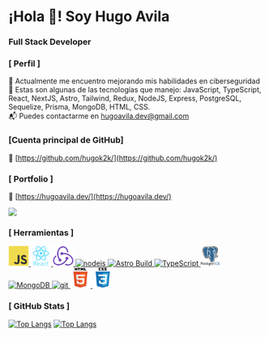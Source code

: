 # ¡Hola 👋! Soy Hugo Avila
### Full Stack Developer

### **[ Perfil ]**
🌱 Actualmente me encuentro mejorando mis habilidades en ciberseguridad<br>
📗 Estas son algunas de las tecnologías que manejo: JavaScript, TypeScript, React, NextJS, Astro, Tailwind, Redux, NodeJS, Express, PostgreSQL, Sequelize, Prisma, MongoDB, HTML, CSS.<br>
📬 Puedes contactarme en [hugoavila.dev@gmail.com](hugoavila.dev@gmail.com)

### **[Cuenta principal de GitHub]**
🔗 [https://github.com/hugok2k/](https://github.com/hugok2k/)

### **[ Portfolio ]**
🔗 [https://hugoavila.dev/](https://hugoavila.dev/)

<a href='https://hugoavila.dev' style='display:flex;flex-direction:column;justify-content:flex-start'>
  <img src="https://hugoavila.dev/images/og.webp" style='width:400px' />
</a>

### **[ Herramientas ]**

<p align="left"> 
<a href="https://developer.mozilla.org/en-US/docs/Web/JavaScript" target="_blank" rel="noreferrer"> <img src="https://raw.githubusercontent.com/devicons/devicon/master/icons/javascript/javascript-original.svg" alt="javascript" width="40" height="40"/> </a>
<a href="https://reactjs.org/" target="_blank" rel="noreferrer"> <img src="https://raw.githubusercontent.com/devicons/devicon/master/icons/react/react-original-wordmark.svg" alt="react" width="40" height="40"/> </a>
<a href="https://redux.js.org" target="_blank" rel="noreferrer"> <img src="https://raw.githubusercontent.com/devicons/devicon/master/icons/redux/redux-original.svg" alt="redux" width="40" height="40"/> </a>
<a href="https://nodejs.org" target="_blank" rel="noreferrer"> <img src="https://cdn.worldvectorlogo.com/logos/nodejs-icon.svg" alt="nodejs" width="40" height="40"/> </a>
<a href="https://astro.build/" target="_blank" rel="noreferrer"> <img src="https://astro.build/assets/press/logomark-dark.svg" alt="Astro Build" width="40" height="40"/> </a>
<a href="https://www.typescriptlang.org/" target="_blank" rel="noreferrer"> <img src="https://upload.wikimedia.org/wikipedia/commons/4/4c/Typescript_logo_2020.svg" alt="TypeScript" width="40" height="40"/> </a>
<a href="https://www.postgresql.org" target="_blank" rel="noreferrer"> <img src="https://raw.githubusercontent.com/devicons/devicon/master/icons/postgresql/postgresql-original-wordmark.svg" alt="postgresql" width="40" height="40"/> </a>
<a href="https://www.mongodb.com" target="_blank" rel="noreferrer"> <img src="https://cdn.worldvectorlogo.com/logos/mongodb-icon-1.svg" alt="MongoDB" width="40" height="40"/> </a> 
<a href="https://git-scm.com/" target="_blank" rel="noreferrer"> <img src="https://www.vectorlogo.zone/logos/git-scm/git-scm-icon.svg" alt="git" width="40" height="40"/> </a>
<a href="https://www.w3.org/html/" target="_blank" rel="noreferrer"> <img src="https://raw.githubusercontent.com/devicons/devicon/master/icons/html5/html5-original-wordmark.svg" alt="html5" width="40" height="40"/> </a> 
<a href="https://www.w3schools.com/css/" target="_blank" rel="noreferrer"> <img src="https://raw.githubusercontent.com/devicons/devicon/master/icons/css3/css3-original-wordmark.svg" alt="css3" width="40" height="40"/> </a>
</p>

### **[ GitHub Stats ]**

[![Top Langs](https://github-readme-stats.vercel.app/api/top-langs/?username=hugok2k&layout=compact&theme=radical#gh-dark-mode-only)](https://github.com/hugok2k/github-readme-stats#gh-dark-mode-only)
[![Top Langs](https://github-readme-stats.vercel.app/api/top-langs/?username=hugok2k&layout=compact&theme=default#gh-light-mode-only)](https://github.com/hugok2k/github-readme-stats#gh-light-mode-only)



